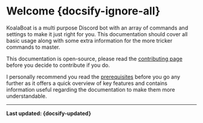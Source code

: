 # Welcome {docsify-ignore-all}

KoalaBoat is a multi purpose Discord bot with an array of commands and settings to make it just right for you. This documentation should cover all basic usage along with some extra information for the more tricker commands to master.

This documentation is open-source, please read the [contributing page](/contributing.md) before you decide to contribute if you do.

I personally recommend you read the [prerequisites](/prerequisites.md) before you go any further as it offers a quick overview of key features and contains information useful regarding the documentation to make them more understandable.

----

**Last updated: {docsify-updated}**